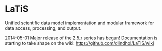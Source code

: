 LaTiS
=====

Unified scientific data model implementation and modular framework for data access, processing, and output.

2014-05-01
Major release of the 2.5.x series has begun! Documentation is starting to take shape on the wiki:
https://github.com/dlindhol/LaTiS/wiki
